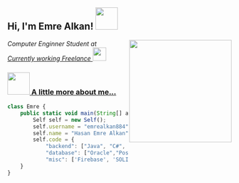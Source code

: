 <h2> Hi, I'm Emre Alkan! <img src="https://imgur.com/ZRJAQRB" width="50"></h2>
<img align='right' src="https://media.giphy.com/media/bPCwGUF2sKjyE/giphy.gif" width="230">
<p><em>Computer Enginner Student at <a href="https://www.mehmetakif.edu.tr/%22%3EMehmet Akif Ersoy University</a>
<img src="https://media.giphy.com/media/fYSnHlufseco8Fh93Z/giphy.gif" width="30"></br>Currently working Freelance
<img src="https://media.giphy.com/media/WUlplcMpOCEmTGBtBW/giphy.gif" width="30"> 
</em></p>

### <img src="https://media.giphy.com/media/VgCDAzcKvsR6OM0uWg/giphy.gif" width="50"> A little more about me...  
    
```javascript
class Emre {
    public static void main(String[] args) {
        Self self = new Self();
        self.username = "emrealkan884";
        self.name = "Hasan Emre Alkan";
        self.code = { 
            "backend": ["Java", "C#", "Php"],
            "database": ["Oracle","PostgreSQL", "MySQL", "MSSQL"],
            "misc": ['Firebase', 'SOLID']};
    }
}
```


